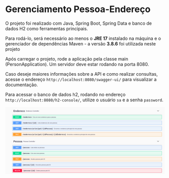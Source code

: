 # Gerenciamento Pessoa-Endereço

O projeto foi realizado com Java, Spring Boot, Spring Data e banco de dados H2 como ferramentas principais.

Para rodá-lo, será necessário ao menos o **JRE 17** instalado na máquina e o gerenciador de dependências Maven - a versão **3.8.6** foi utilizada neste projeto

Após carregar o projeto, rode a aplicação pela classe main (PersonApplication). Um servidor deve estar rodando na porta 8080.

Caso deseje maiores informações sobre a API e como realizar consultas, acesse o endereço `http://localhost:8080/swagger-ui/` para visualizar a documentação.

Para acessar o banco de dados h2, rodando no endereço `http://localhost:8080/h2-console/`, utilize o usuário `sa` e a senha `password`.

![img.png](img.png)